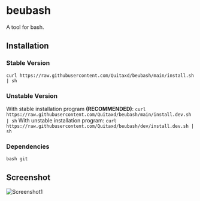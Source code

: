 # beubash
A tool for bash.

## Installation

### Stable Version
```
curl https://raw.githubusercontent.com/Quitaxd/beubash/main/install.sh | sh
```

### Unstable Version
With stable installation program **(RECOMMENDED)**: `curl https://raw.githubusercontent.com/Quitaxd/beubash/main/install.dev.sh | sh`
With unstable installation program: `curl https://raw.githubusercontent.com/Quitaxd/beubash/dev/install.dev.sh | sh`

### Dependencies
```
bash git
```

## Screenshot
![Screenshot1](https://i.imgur.com/YRYFWxY.png)
